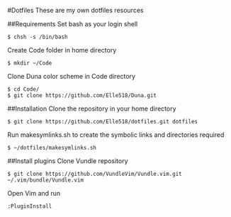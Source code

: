 #Dotfiles
These are my own dotfiles resources

##Requirements
Set bash as your login shell
~~~
$ chsh -s /bin/bash
~~~

Create Code folder in home directory
~~~
$ mkdir ~/Code
~~~

Clone Duna color scheme in Code directory
~~~
$ cd Code/
$ git clone https://github.com/Elle518/Duna.git
~~~

##Installation
Clone the repository in your home directory
~~~
$ git clone https://github.com/Elle518/dotfiles.git dotfiles
~~~

Run makesymlinks.sh to create the symbolic links and directories required
~~~
$ ~/dotfiles/makesymlinks.sh
~~~

##Install plugins
Clone Vundle repository
~~~
$ git clone https://github.com/VundleVim/Vundle.vim.git ~/.vim/bundle/Vundle.vim
~~~

Open Vim and run
~~~
:PluginInstall
~~~
